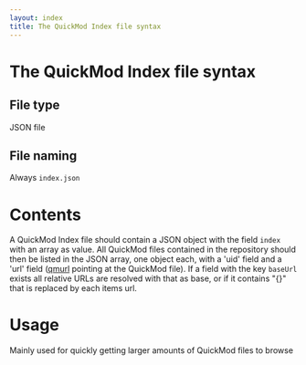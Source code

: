 ```yaml
---
layout: index
title: The QuickMod Index file syntax
---
```


# The QuickMod Index file syntax

## File type

JSON file

## File naming

Always `index.json`

# Contents

A QuickMod Index file should contain a JSON object with the field `index` with an array as value. All QuickMod files contained in the repository should then be listed in the JSON array, one object each, with a 'uid' field and a 'url' field ([qmurl](qm_spec.html#qmurl) pointing at the QuickMod file).
If a field with the key `baseUrl` exists all relative URLs are resolved with that as base, or if it contains "{}" that is replaced by each items url.

# Usage

Mainly used for quickly getting larger amounts of QuickMod files to browse
